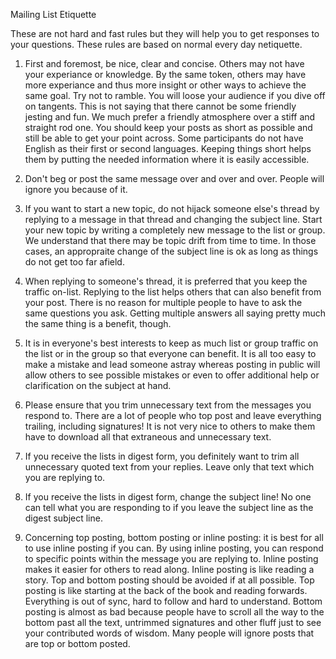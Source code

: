 Mailing List Etiquette

These are not hard and fast rules but they will help you to get responses to your questions. These rules are based on normal every day netiquette.


1. First and foremost, be nice, clear and concise. Others may not have your experiance or knowledge. By the same token, others may have more experiance and thus more insight or other ways to achieve the same goal. Try not to ramble. You will loose your audience if you dive off on tangents. This is not saying that there cannot be some friendly jesting and fun. We much prefer a friendly atmosphere over a stiff and straight rod one. You should keep your posts as short as possible and still be able to get your point across. Some participants do not have English as their first or second languages. Keeping things short helps them by putting the needed information where it is easily accessible.

2. Don't beg or post the same message over and over and over. People will ignore you because of it.

3. If you want to start a new topic, do not hijack someone else's thread by replying to a message in that thread and changing the subject line. Start your new topic by writing a completely new message to the list or group. We understand that there may be topic drift from time to time. In those cases, an appropraite change of the subject line is ok as long as things do not get too far afield.

4. When replying to someone's thread, it is preferred that you keep the traffic on-list. Replying to the list helps others that can also benefit from your post. There is no reason for multiple people to have to ask the same questions you ask. Getting multiple answers all saying pretty much the same thing is a benefit, though.

5. It is in everyone's best interests to keep as much list or group traffic on the list or in the group so that everyone can benefit. It is all too easy to make a mistake and lead someone astray whereas posting in public will allow others to see possible mistakes or even to offer additional help or clarification on the subject at hand.

6. Please ensure that you trim unnecessary text from the messages you respond to. There are a lot of people who top post and leave everything trailing, including signatures! It is not very nice to others to make them have to download all that extraneous and unnecessary text.

7. If you receive the lists in digest form, you definitely want to trim all unnecessary quoted text from your replies. Leave only that text which you are replying to.

8. If you receive the lists in digest form, change the subject line! No one can tell what you are responding to if you leave the subject line as the digest subject line.

9. Concerning top posting, bottom posting or inline posting: it is best for all to use inline posting if you can. By using inline posting, you can respond to specific points within the message you are replying to. Inline posting makes it easier for others to read along. Inline posting is like reading a story. Top and bottom posting should be avoided if at all possible. Top posting is like starting at the back of the book and reading forwards. Everything is out of sync, hard to follow and hard to understand. Bottom posting is almost as bad because people have to scroll all the way to the bottom past all the text, untrimmed signatures and other fluff just to see your contributed words of wisdom. Many people will ignore posts that are top or bottom posted.

